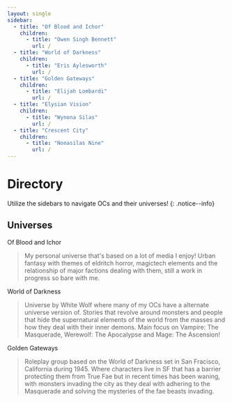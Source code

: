 ```yaml
---
layout: single
sidebar:
  - title: "Of Blood and Ichor"
    children:
      - title: "Owen Singh Bennett"
        url: /
  - title: "World of Darkness"
    children:
      - title: "Eris Aylesworth"
        url: /
  - title: "Golden Gateways"
    children:
      - title: "Elijah Lombardi"
        url: /
  - title: "Elysian Vision"
    children:
      - title: "Wynona Silas"
        url: /
  - title: "Crescent City"
    children:
      - title: "Nonasilas Nine"
        url: /
---
```


# Directory

Utilize the sidebars to navigate OCs and their universes!
{: .notice--info}

## Universes

Of Blood and Ichor
> My personal universe that's based on a lot of media I enjoy! Urban fantasy with themes of eldritch horror, magictech elements and the relationship of major factions dealing with them, still a work in progress so bare with me.

World of Darkness
> Universe by White Wolf where many of my OCs have a alternate universe version of. Stories that revolve around monsters and people that hide the supernatural elements of the world from the masses and how they deal with their inner demons. Main focus on Vampire: The Masquerade, Werewolf: The Apocalypse and Mage: The Ascension!

Golden Gateways
> Roleplay group based on the World of Darkness set in San Fracisco, California during 1945. Where characters live in SF that has a barrier protecting them from True Fae but in recent times has been waning, with monsters invading the city as they deal with adhering to the Masquerade and solving the mysteries of the fae beasts invading.
